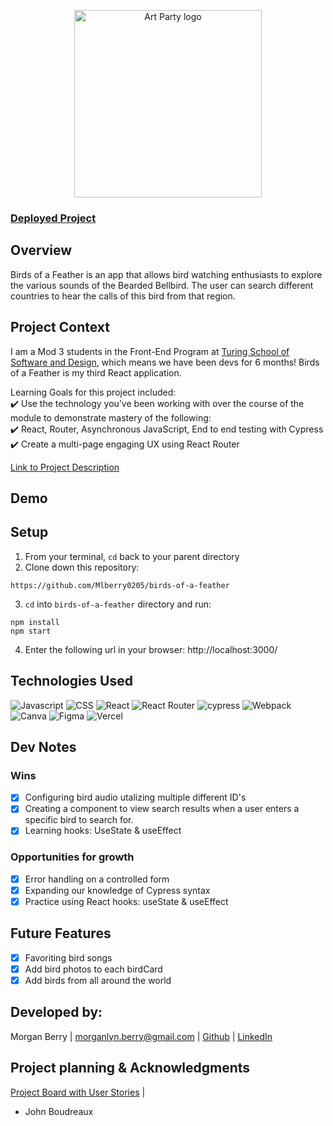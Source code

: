 <p align="center">
<img width='300' alt='Art Party logo' src='https://user-images.githubusercontent.com/102934145/201456827-5cc76fd2-f58b-4afa-aa50-07b29944e224.png'>
</p>

### [Deployed Project](https://birds-of-a-feather-pi.vercel.app/)

## Overview
Birds of a Feather is an app that allows bird watching enthusiasts to explore the various sounds of the Bearded Bellbird.  The user can search different countries to hear the calls of this bird from that region.

## Project Context
I am a Mod 3 students in the Front-End Program at [Turing School of Software and Design](https://frontend.turing.edu/), which means we have been devs for 6 months!  Birds of a Feather is my third React application.

Learning Goals for this project included:      
✔️ Use the technology you’ve been working with over the course of the module to demonstrate mastery of the following:  
✔️ React, Router, Asynchronous JavaScript, End to end testing with Cypress          
✔️ Create a multi-page engaging UX using React Router 


[Link to Project Description](https://frontend.turing.edu/projects/module-3/showcase.html)

## Demo


## Setup
1. From your terminal, `cd` back to your parent directory
2. Clone down this repository:
  ```
  https://github.com/Mlberry0205/birds-of-a-feather
  ```
3. `cd` into `birds-of-a-feather` directory and run:
  ```
  npm install
  npm start
  ```
4. Enter the following url in your browser: http://localhost:3000/

## Technologies Used
![Javascript](https://img.shields.io/badge/JavaScript-323330?style=for-the-badge&logo=javascript&logoColor=F7DF1E) 
![CSS](https://img.shields.io/badge/CSS3-1572B6?style=for-the-badge&logo=css3&logoColor=white) 
![React](https://img.shields.io/badge/react-%2320232a.svg?style=for-the-badge&logo=react&logoColor=%2361DAFB) 
![React Router](https://img.shields.io/badge/React_Router-CA4245?style=for-the-badge&logo=react-router&logoColor=white) 
![cypress](https://img.shields.io/badge/-cypress-%23E5E5E5?style=for-the-badge&logo=cypress&logoColor=058a5e) 
![Webpack](https://img.shields.io/badge/webpack-%238DD6F9.svg?style=for-the-badge&logo=webpack&logoColor=black) 
![Canva](https://img.shields.io/badge/Canva-%2300C4CC.svg?style=for-the-badge&logo=Canva&logoColor=white) 
![Figma](https://img.shields.io/badge/figma-%23F24E1E.svg?style=for-the-badge&logo=figma&logoColor=white)
![Vercel](https://img.shields.io/badge/vercel-%23000000.svg?style=for-the-badge&logo=vercel&logoColor=white)

## Dev Notes
### Wins
- [x] Configuring bird audio utalizing multiple different ID's
- [x] Creating a component to view search results when a user enters a specific bird to search for.
- [x] Learning hooks: UseState & useEffect

### Opportunities for growth
- [x] Error handling on a controlled form
- [x] Expanding our knowledge of Cypress syntax
- [x] Practice using React hooks: useState & useEffect

## Future Features
- [X] Favoriting bird songs
- [X] Add bird photos to each birdCard
- [X] Add birds from all around the world

## Developed by:
Morgan Berry |
morganlyn.berry@gmail.com |
[Github](https://github.com/Mlberry0205) |
[LinkedIn](https://www.linkedin.com/in/morgan-lyn-berry/)

## Project planning & Acknowledgments 
[Project Board with User Stories](https://github.com/users/Mlberry0205/projects/6) |
- John Boudreaux

